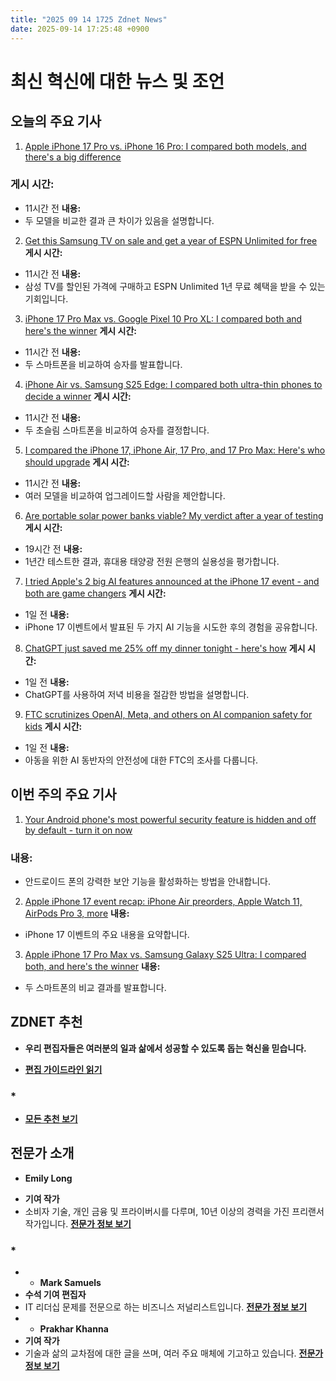 ```yaml
---
title: "2025 09 14 1725 Zdnet News"
date: 2025-09-14 17:25:48 +0900
---
```


# 최신 혁신에 대한 뉴스 및 조언
## 오늘의 주요 기사 

1. [Apple iPhone 17 Pro vs. iPhone 16 Pro: I compared both models, and there's a big difference](https://www.zdnet.com/article/apple-iphone-17-pro-vs-iphone-16-pro-i-compared-both-models-and-theres-a-big-difference/)
### **게시 시간:**
* 11시간 전 **내용:**
* 두 모델을 비교한 결과 큰 차이가 있음을 설명합니다. 

2. [Get this Samsung TV on sale and get a year of ESPN Unlimited for free](https://www.zdnet.com/home-and-office/home-entertainment/get-this-samsung-tv-on-sale-and-get-a-year-of-espn-unlimited-for-free/) **게시 시간:**
* 11시간 전 **내용:**
* 삼성 TV를 할인된 가격에 구매하고 ESPN Unlimited 1년 무료 혜택을 받을 수 있는 기회입니다. 

3. [iPhone 17 Pro Max vs. Google Pixel 10 Pro XL: I compared both and here's the winner](https://www.zdnet.com/article/iphone-17-pro-max-vs-google-pixel-10-pro-xl-i-compared-both-and-heres-the-winner/) **게시 시간:**
* 11시간 전 **내용:**
* 두 스마트폰을 비교하여 승자를 발표합니다. 

4. [iPhone Air vs. Samsung S25 Edge: I compared both ultra-thin phones to decide a winner](https://www.zdnet.com/article/iphone-air-vs-samsung-s25-edge-i-compared-both-ultra-thin-phones-to-decide-a-winner/) **게시 시간:**
* 11시간 전 **내용:**
* 두 초슬림 스마트폰을 비교하여 승자를 결정합니다. 

5. [I compared the iPhone 17, iPhone Air, 17 Pro, and 17 Pro Max: Here's who should upgrade](https://www.zdnet.com/article/i-compared-the-iphone-17-iphone-air-17-pro-and-17-pro-max-heres-who-should-upgrade/) **게시 시간:**
* 11시간 전 **내용:**
* 여러 모델을 비교하여 업그레이드할 사람을 제안합니다. 

6. [Are portable solar power banks viable? My verdict after a year of testing](https://www.zdnet.com/home-and-office/energy/are-portable-solar-power-banks-viable-my-verdict-after-a-year-of-testing/) **게시 시간:**
* 19시간 전 **내용:**
* 1년간 테스트한 결과, 휴대용 태양광 전원 은행의 실용성을 평가합니다. 

7. [I tried Apple's 2 big AI features announced at the iPhone 17 event - and both are game changers](https://www.zdnet.com/article/i-tried-apples-2-big-ai-features-announced-at-the-iphone-17-event-and-both-are-game-changers/) **게시 시간:**
* 1일 전 **내용:**
* iPhone 17 이벤트에서 발표된 두 가지 AI 기능을 시도한 후의 경험을 공유합니다. 

8. [ChatGPT just saved me 25% off my dinner tonight - here's how](https://www.zdnet.com/article/chatgpt-just-saved-me-25-off-my-dinner-tonight-heres-how/) **게시 시간:**
* 1일 전 **내용:**
* ChatGPT를 사용하여 저녁 비용을 절감한 방법을 설명합니다. 

9. [FTC scrutinizes OpenAI, Meta, and others on AI companion safety for kids](https://www.zdnet.com/article/ftc-scrutinizes-openai-meta-and-others-on-ai-companion-safety-for-kids/) **게시 시간:**
* 1일 전 **내용:**
* 아동을 위한 AI 동반자의 안전성에 대한 FTC의 조사를 다룹니다.

## 이번 주의 주요 기사 

1. [Your Android phone's most powerful security feature is hidden and off by default - turn it on now](https://www.zdnet.com/article/your-android-phones-most-powerful-security-feature-is-hidden-and-off-by-default-turn-it-on-now/)
### **내용:**
* 안드로이드 폰의 강력한 보안 기능을 활성화하는 방법을 안내합니다. 

2. [Apple iPhone 17 event recap: iPhone Air preorders, Apple Watch 11, AirPods Pro 3, more](https://www.zdnet.com/article/apple-iphone-17-event-recap-iphone-air-preorders-apple-watch-11-airpods-pro-3-more/) **내용:**
* iPhone 17 이벤트의 주요 내용을 요약합니다. 

3. [Apple iPhone 17 Pro Max vs. Samsung Galaxy S25 Ultra: I compared both, and here's the winner](https://www.zdnet.com/article/apple-iphone-17-pro-max-vs-samsung-galaxy-s25-ultra-i-compared-both-and-heres-the-winner/) **내용:**
* 두 스마트폰의 비교 결과를 발표합니다.

## ZDNET 추천 
- **우리 편집자들은 여러분의 일과 삶에서 성공할 수 있도록 돕는 혁신을 믿습니다.**
* **[편집 가이드라인 읽기](https://www.zdnet.com/editorial-guidelines/)**

### *
* **[모든 추천 보기](https://www.zdnet.com/feature/zd-recommends/)**

## 전문가 소개 
- **Emily Long**
* **기여 작가**
* 소비자 기술, 개인 금융 및 프라이버시를 다루며, 10년 이상의 경력을 가진 프리랜서 작가입니다. **[전문가 정보 보기](https://www.zdnet.com/meet-the-team/emily-long/)**

### *
* - **Mark Samuels**
* **수석 기여 편집자**
* IT 리더십 문제를 전문으로 하는 비즈니스 저널리스트입니다. **[전문가 정보 보기](https://www.zdnet.com/meet-the-team/mark-samuels/)**
* - **Prakhar Khanna**
* **기여 작가**
* 기술과 삶의 교차점에 대한 글을 쓰며, 여러 주요 매체에 기고하고 있습니다. **[전문가 정보 보기](https://www.zdnet.com/meet-the-team/prakhar-khanna/)**